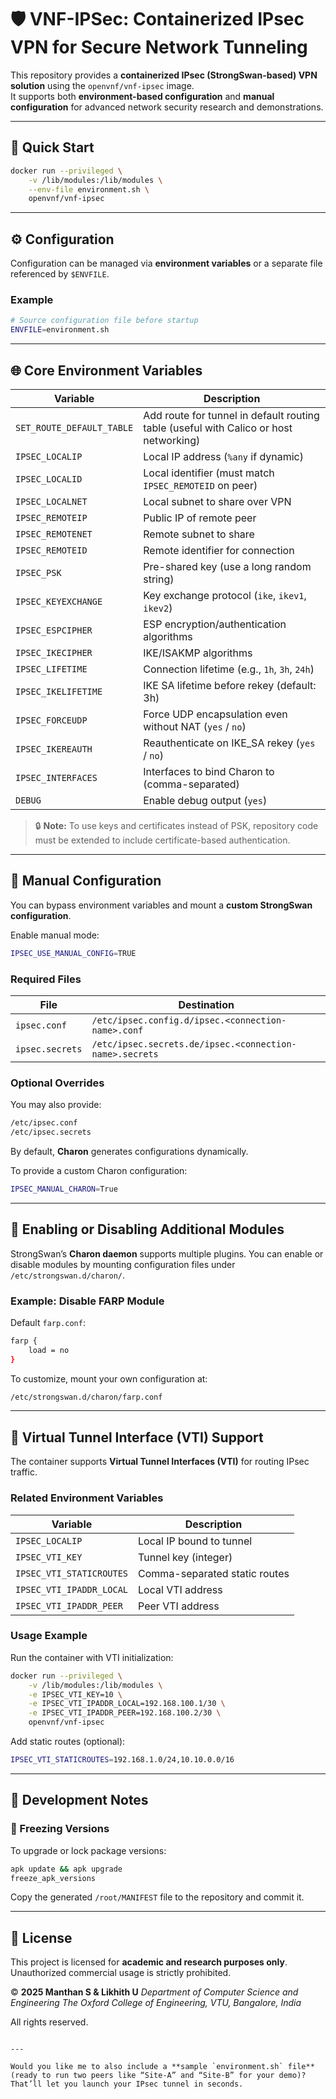 
# 🛡️ VNF-IPSec: Containerized IPsec VPN for Secure Network Tunneling

This repository provides a **containerized IPsec (StrongSwan-based) VPN solution** using the `openvnf/vnf-ipsec` image.  
It supports both **environment-based configuration** and **manual configuration** for advanced network security research and demonstrations.

---

## 🚀 Quick Start

```bash
docker run --privileged \
    -v /lib/modules:/lib/modules \
    --env-file environment.sh \
    openvnf/vnf-ipsec
````

---

## ⚙️ Configuration

Configuration can be managed via **environment variables** or a separate file referenced by `$ENVFILE`.

### Example

```bash
# Source configuration file before startup
ENVFILE=environment.sh
```

---

## 🌐 Core Environment Variables

| Variable                  | Description                                                                           |
| ------------------------- | ------------------------------------------------------------------------------------- |
| `SET_ROUTE_DEFAULT_TABLE` | Add route for tunnel in default routing table (useful with Calico or host networking) |
| `IPSEC_LOCALIP`           | Local IP address (`%any` if dynamic)                                                  |
| `IPSEC_LOCALID`           | Local identifier (must match `IPSEC_REMOTEID` on peer)                                |
| `IPSEC_LOCALNET`          | Local subnet to share over VPN                                                        |
| `IPSEC_REMOTEIP`          | Public IP of remote peer                                                              |
| `IPSEC_REMOTENET`         | Remote subnet to share                                                                |
| `IPSEC_REMOTEID`          | Remote identifier for connection                                                      |
| `IPSEC_PSK`               | Pre-shared key (use a long random string)                                             |
| `IPSEC_KEYEXCHANGE`       | Key exchange protocol (`ike`, `ikev1`, `ikev2`)                                       |
| `IPSEC_ESPCIPHER`         | ESP encryption/authentication algorithms                                              |
| `IPSEC_IKECIPHER`         | IKE/ISAKMP algorithms                                                                 |
| `IPSEC_LIFETIME`          | Connection lifetime (e.g., `1h`, `3h`, `24h`)                                         |
| `IPSEC_IKELIFETIME`       | IKE SA lifetime before rekey (default: 3h)                                            |
| `IPSEC_FORCEUDP`          | Force UDP encapsulation even without NAT (`yes` / `no`)                               |
| `IPSEC_IKEREAUTH`         | Reauthenticate on IKE_SA rekey (`yes` / `no`)                                         |
| `IPSEC_INTERFACES`        | Interfaces to bind Charon to (comma-separated)                                        |
| `DEBUG`                   | Enable debug output (`yes`)                                                           |

> 🔒 **Note:**
> To use keys and certificates instead of PSK, repository code must be extended to include certificate-based authentication.

---

## 🧩 Manual Configuration

You can bypass environment variables and mount a **custom StrongSwan configuration**.

Enable manual mode:

```bash
IPSEC_USE_MANUAL_CONFIG=TRUE
```

### Required Files

| File            | Destination                                             |
| --------------- | ------------------------------------------------------- |
| `ipsec.conf`    | `/etc/ipsec.config.d/ipsec.<connection-name>.conf`      |
| `ipsec.secrets` | `/etc/ipsec.secrets.de/ipsec.<connection-name>.secrets` |

### Optional Overrides

You may also provide:

```bash
/etc/ipsec.conf
/etc/ipsec.secrets
```

By default, **Charon** generates configurations dynamically.

To provide a custom Charon configuration:

```bash
IPSEC_MANUAL_CHARON=True
```

---

## 🧠 Enabling or Disabling Additional Modules

StrongSwan’s **Charon daemon** supports multiple plugins.
You can enable or disable modules by mounting configuration files under `/etc/strongswan.d/charon/`.

### Example: Disable FARP Module

Default `farp.conf`:

```bash
farp {
    load = no
}
```

To customize, mount your own configuration at:

```bash
/etc/strongswan.d/charon/farp.conf
```

---

## 🔁 Virtual Tunnel Interface (VTI) Support

The container supports **Virtual Tunnel Interfaces (VTI)** for routing IPsec traffic.

### Related Environment Variables

| Variable                 | Description                   |
| ------------------------ | ----------------------------- |
| `IPSEC_LOCALIP`          | Local IP bound to tunnel      |
| `IPSEC_VTI_KEY`          | Tunnel key (integer)          |
| `IPSEC_VTI_STATICROUTES` | Comma-separated static routes |
| `IPSEC_VTI_IPADDR_LOCAL` | Local VTI address             |
| `IPSEC_VTI_IPADDR_PEER`  | Peer VTI address              |

### Usage Example

Run the container with VTI initialization:

```bash
docker run --privileged \
    -v /lib/modules:/lib/modules \
    -e IPSEC_VTI_KEY=10 \
    -e IPSEC_VTI_IPADDR_LOCAL=192.168.100.1/30 \
    -e IPSEC_VTI_IPADDR_PEER=192.168.100.2/30 \
    openvnf/vnf-ipsec
```

Add static routes (optional):

```bash
IPSEC_VTI_STATICROUTES=192.168.1.0/24,10.10.0.0/16
```

---

## 🧪 Development Notes

### 🔐 Freezing Versions

To upgrade or lock package versions:

```bash
apk update && apk upgrade
freeze_apk_versions
```

Copy the generated `/root/MANIFEST` file to the repository and commit it.

---

## 📜 License

This project is licensed for **academic and research purposes only**.
Unauthorized commercial usage is strictly prohibited.

© **2025 Manthan S & Likhith U**
*Department of Computer Science and Engineering*
*The Oxford College of Engineering, VTU, Bangalore, India*

All rights reserved.

```

---

Would you like me to also include a **sample `environment.sh` file** (ready to run two peers like “Site-A” and “Site-B” for your demo)? That’ll let you launch your IPsec tunnel in seconds.
```
